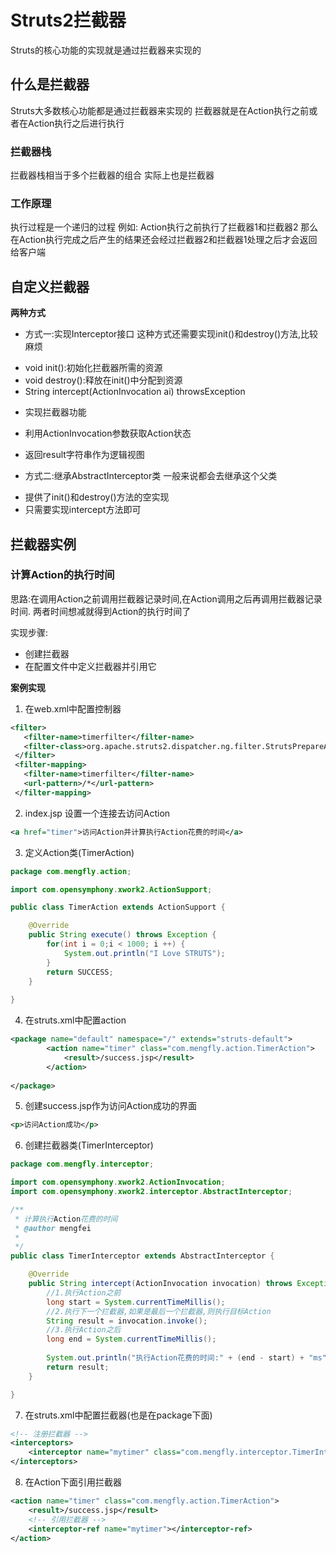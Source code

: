 # Struts2拦截器
Struts的核心功能的实现就是通过拦截器来实现的

## 什么是拦截器
Struts大多数核心功能都是通过拦截器来实现的
拦截器就是在Action执行之前或者在Action执行之后进行执行

### 拦截器栈
拦截器栈相当于多个拦截器的组合
实际上也是拦截器

### 工作原理
执行过程是一个递归的过程
例如:
Action执行之前执行了拦截器1和拦截器2
那么在Action执行完成之后产生的结果还会经过拦截器2和拦截器1处理之后才会返回给客户端

## 自定义拦截器
**两种方式**

+ 方式一:实现Interceptor接口
 这种方式还需要实现init()和destroy()方法,比较麻烦
 - void init():初始化拦截器所需的资源
 - void destroy():释放在init()中分配到资源
 - String intercept(ActionInvocation ai) throwsException
  + 实现拦截器功能
  + 利用ActionInvocation参数获取Action状态
  + 返回result字符串作为逻辑视图

+ 方式二:继承AbstractInterceptor类
 一般来说都会去继承这个父类
 - 提供了init()和destroy()方法的空实现
 - 只需要实现intercept方法即可

## 拦截器实例
### 计算Action的执行时间
思路:在调用Action之前调用拦截器记录时间,在Action调用之后再调用拦截器记录时间.
两者时间想减就得到Action的执行时间了

实现步骤:
 + 创建拦截器
 + 在配置文件中定义拦截器并引用它

**案例实现**

1. 在web.xml中配置控制器
 ```xml
<filter>
  	<filter-name>timerfilter</filter-name>
  	<filter-class>org.apache.struts2.dispatcher.ng.filter.StrutsPrepareAndExecuteFilter</filter-class>
  </filter>
  <filter-mapping>
  	<filter-name>timerfilter</filter-name>
  	<url-pattern>/*</url-pattern>
  </filter-mapping>
```

2. index.jsp
 设置一个连接去访问Action
```xml
<a href="timer">访问Action并计算执行Action花费的时间</a>
```

3. 定义Action类(TimerAction)
```java
package com.mengfly.action;

import com.opensymphony.xwork2.ActionSupport;

public class TimerAction extends ActionSupport {

	@Override
	public String execute() throws Exception {
		for(int i = 0;i < 1000; i ++) {
			System.out.println("I Love STRUTS");
		}
		return SUCCESS;
	}
	
}

```

4. 在struts.xml中配置action
```xml
<package name="default" namespace="/" extends="struts-default">
		<action name="timer" class="com.mengfly.action.TimerAction">
			<result>/success.jsp</result>
		</action>
		
</package>
```

5. 创建success.jsp作为访问Action成功的界面
```xml
<p>访问Action成功</p>
```

6. 创建拦截器类(TimerInterceptor)
```java
package com.mengfly.interceptor;

import com.opensymphony.xwork2.ActionInvocation;
import com.opensymphony.xwork2.interceptor.AbstractInterceptor;

/**
 * 计算执行Action花费的时间
 * @author mengfei
 *
 */
public class TimerInterceptor extends AbstractInterceptor {

	@Override
	public String intercept(ActionInvocation invocation) throws Exception {
		//1.执行Action之前
		long start = System.currentTimeMillis();
		//2.执行下一个拦截器,如果是最后一个拦截器,则执行目标Action
		String result = invocation.invoke();
		//3.执行Action之后
		long end = System.currentTimeMillis();
		
		System.out.println("执行Action花费的时间:" + (end - start) + "ms");
		return result;
	}

}
```

7. 在struts.xml中配置拦截器(也是在package下面)
```xml
<!-- 注册拦截器 -->
<interceptors>
	<interceptor name="mytimer" class="com.mengfly.interceptor.TimerInterceptor"></interceptor>
</interceptors>
```

8. 在Action下面引用拦截器
```xml
<action name="timer" class="com.mengfly.action.TimerAction">
	<result>/success.jsp</result>
	<!-- 引用拦截器 -->
	<interceptor-ref name="mytimer"></interceptor-ref>
</action>
```



  
  
  
  
  
  
  
  
  
  
  
  
  
  
  
  
  
  
  
  
  
  
  
  
  
  
  
  
